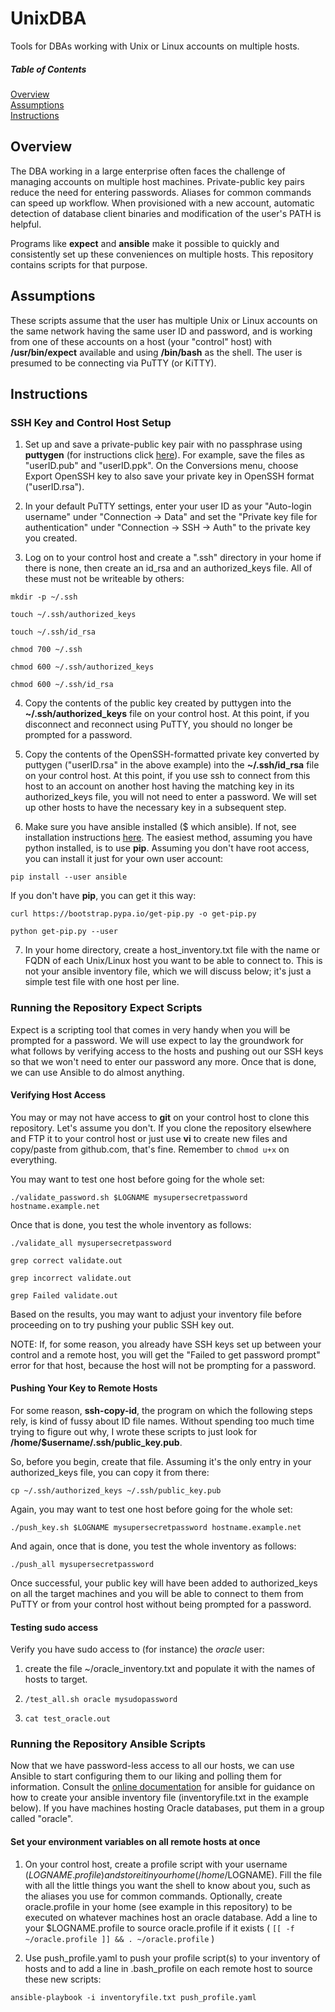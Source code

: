 # UnixDBA
Tools for DBAs working with Unix or Linux accounts on multiple hosts.

##### Table of Contents  
[Overview](##Overview)  
[Assumptions](##Assumptions)  
[Instructions](##Instructions)

## Overview
The DBA working in a large enterprise often faces the challenge of managing accounts on multiple host machines. Private-public key pairs reduce the need for entering passwords. Aliases for common commands can speed up workflow. When provisioned with a new account, automatic detection of database client binaries and modification of the user's PATH is helpful. 

Programs like **expect** and **ansible** make it possible to quickly and consistently set up these conveniences on multiple hosts. This repository contains scripts for that purpose.

## Assumptions
These scripts assume that the user has multiple Unix or Linux accounts on the same network having the same user ID and password, and is working from one of these accounts on a host (your "control" host) with **/usr/bin/expect** available and using **/bin/bash** as the shell. The user is presumed to be connecting via PuTTY (or KiTTY).

## Instructions
### SSH Key and Control Host Setup
1. Set up and save a private-public key pair with no passphrase using **puttygen** (for instructions click [here](https://docs.oracle.com/en/cloud/paas/event-hub-cloud/admin-guide/generate-ssh-key-pair-using-puttygen.html)). For example, save the files as "userID.pub" and "userID.ppk". On the Conversions menu, choose Export OpenSSH key to also save your private key in OpenSSH format ("userID.rsa").

2. In your default PuTTY settings, enter your user ID as your "Auto-login username" under "Connection -> Data" and set the "Private key file for authentication" under "Connection -> SSH -> Auth" to the private key you created. 

3. Log on to your control host and create a ".ssh" directory in your home if there is none, then create an id_rsa and an authorized_keys file. All of these must not be writeable by others:

`mkdir -p ~/.ssh`

`touch ~/.ssh/authorized_keys`

`touch ~/.ssh/id_rsa`

`chmod 700 ~/.ssh`

`chmod 600 ~/.ssh/authorized_keys`

`chmod 600 ~/.ssh/id_rsa`

4. Copy the contents of the public key created by puttygen into the **~/.ssh/authorized_keys** file on your control host. At this point, if you disconnect and reconnect using PuTTY, you should no longer be prompted for a password.

5. Copy the contents of the OpenSSH-formatted private key converted by puttygen ("userID.rsa" in the above example) into the **~/.ssh/id_rsa** file on your control host. At this point, if you use ssh to connect from this host to an account on another host having the matching key in its authorized_keys file, you will not need to enter a password. We will set up other hosts to have the necessary key in a subsequent step.

6. Make sure you have ansible installed ($ which ansible). If not, see installation instructions [here](https://docs.ansible.com/ansible/latest/installation_guide/intro_installation.html). The easiest method, assuming you have python installed, is to use **pip**. Assuming you don't have root access, you can install it just for your own user account:

`pip install --user ansible`

If you don't have **pip**, you can get it this way:

`curl https://bootstrap.pypa.io/get-pip.py -o get-pip.py`

`python get-pip.py --user`

7. In your home directory, create a host_inventory.txt file with the name or FQDN of each Unix/Linux host you want to be able to connect to. This is not your ansible inventory file, which we will discuss below; it's just a simple test file with one host per line.

### Running the Repository Expect Scripts
Expect is a scripting tool that comes in very handy when you will be prompted for a password. We will use expect to lay the groundwork for what follows by verifying access to the hosts and pushing out our SSH keys so that we won't need to enter our password any more. Once that is done, we can use Ansible to do almost anything.

#### Verifying Host Access
You may or may not have access to **git** on your control host to clone this repository. Let's assume you don't. If you clone the repository elsewhere and FTP it to your control host or just use **vi** to create new files and copy/paste from github.com, that's fine. Remember to `chmod u+x` on everything. 

You may want to test one host before going for the whole set:

`./validate_password.sh $LOGNAME mysupersecretpassword hostname.example.net`

Once that is done, you test the whole inventory as follows:

`./validate_all mysupersecretpassword`

`grep correct validate.out`

`grep incorrect validate.out`

`grep Failed validate.out`

Based on the results, you may want to adjust your inventory file before proceeding on to try pushing your public SSH key out.

NOTE: If, for some reason, you already have SSH keys set up between your control and a remote host, you will get the "Failed to get password prompt" error for that host, because the host will not be prompting for a password.


#### Pushing Your Key to Remote Hosts 
For some reason, **ssh-copy-id**, the program on which the following steps rely, is kind of fussy about ID file names. Without spending too much time trying to figure out why, I wrote these scripts to just look for **/home/$username/.ssh/public_key.pub**.

So, before you begin, create that file. Assuming it's the only entry in your authorized_keys file, you can copy it from there:

`cp ~/.ssh/authorized_keys ~/.ssh/public_key.pub`

Again, you may want to test one host before going for the whole set:

`./push_key.sh $LOGNAME mysupersecretpassword hostname.example.net`

And again, once that is done, you test the whole inventory as follows:

`./push_all mysupersecretpassword`

Once successful, your public key will have been added to authorized_keys on all the target machines and you will be able to connect to them from PuTTY or from your control host without being prompted for a password.

#### Testing sudo access

Verify you have sudo access to (for instance) the *oracle* user:

1. create the file ~/oracle_inventory.txt and populate it with the names of hosts to target.

2. `/test_all.sh oracle mysudopassword`

3. `cat test_oracle.out`

### Running the Repository Ansible Scripts
Now that we have password-less access to all our hosts, we can use Ansible to start configuring them to our liking and polling them for information. Consult the [online documentation](https://docs.ansible.com/ansible/latest/user_guide/intro_inventory.html#inventory-basics-formats-hosts-and-groups) for ansible for guidance on how to create your ansible inventory file (inventoryfile.txt in the example below). If you have machines hosting Oracle databases, put them in a group called "oracle".

#### Set your environment variables on all remote hosts at once
1. On your control host, create a profile script with your username ($LOGNAME.profile) and store it in your home (/home/$LOGNAME). Fill the file with all the little things you want the shell to know about you, such as the aliases you use for common commands. Optionally, create oracle.profile in your home (see example in this repository) to be executed on whatever machines host an oracle database. Add a line to your $LOGNAME.profile to source oracle.profile if it exists ( `[[ -f ~/oracle.profile ]] && . ~/oracle.profile` ) 

2. Use push_profile.yaml to push your profile script(s) to your inventory of hosts and to add a line in .bash_profile on each remote host to source these new scripts:

`ansible-playbook -i inventoryfile.txt push_profile.yaml`
